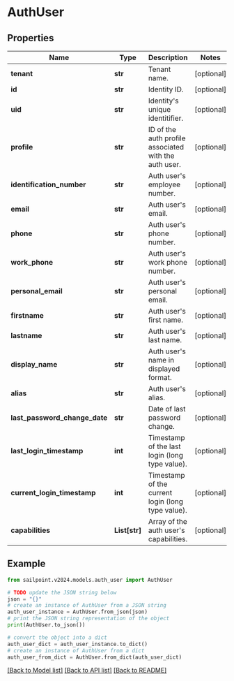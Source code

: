 # AuthUser


## Properties

Name | Type | Description | Notes
------------ | ------------- | ------------- | -------------
**tenant** | **str** | Tenant name. | [optional] 
**id** | **str** | Identity ID. | [optional] 
**uid** | **str** | Identity&#39;s unique identitifier. | [optional] 
**profile** | **str** | ID of the auth profile associated with the auth user. | [optional] 
**identification_number** | **str** | Auth user&#39;s employee number. | [optional] 
**email** | **str** | Auth user&#39;s email. | [optional] 
**phone** | **str** | Auth user&#39;s phone number. | [optional] 
**work_phone** | **str** | Auth user&#39;s work phone number. | [optional] 
**personal_email** | **str** | Auth user&#39;s personal email. | [optional] 
**firstname** | **str** | Auth user&#39;s first name. | [optional] 
**lastname** | **str** | Auth user&#39;s last name. | [optional] 
**display_name** | **str** | Auth user&#39;s name in displayed format. | [optional] 
**alias** | **str** | Auth user&#39;s alias. | [optional] 
**last_password_change_date** | **str** | Date of last password change. | [optional] 
**last_login_timestamp** | **int** | Timestamp of the last login (long type value). | [optional] 
**current_login_timestamp** | **int** | Timestamp of the current login (long type value). | [optional] 
**capabilities** | **List[str]** | Array of the auth user&#39;s capabilities. | [optional] 

## Example

```python
from sailpoint.v2024.models.auth_user import AuthUser

# TODO update the JSON string below
json = "{}"
# create an instance of AuthUser from a JSON string
auth_user_instance = AuthUser.from_json(json)
# print the JSON string representation of the object
print(AuthUser.to_json())

# convert the object into a dict
auth_user_dict = auth_user_instance.to_dict()
# create an instance of AuthUser from a dict
auth_user_from_dict = AuthUser.from_dict(auth_user_dict)
```
[[Back to Model list]](../README.md#documentation-for-models) [[Back to API list]](../README.md#documentation-for-api-endpoints) [[Back to README]](../README.md)


